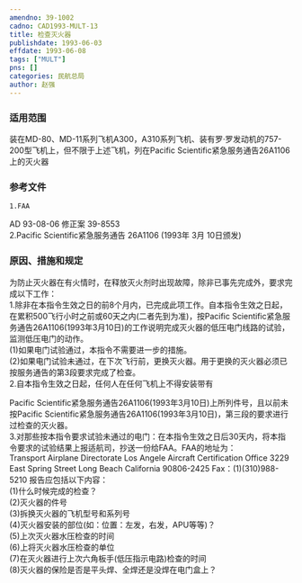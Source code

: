 ```yaml
---
amendno: 39-1002  
cadno: CAD1993-MULT-13  
title: 检查灭火器  
publishdate: 1993-06-03  
effdate: 1993-06-08  
tags: ["MULT"]  
pns: []  
categories: 民航总局  
author: 赵强  
---
```

  
### 适用范围  
装在MD-80、MD-11系列飞机A300，A310系列飞机、装有罗·罗发动机的757-200型飞机上，但不限于上述飞机，列在Pacific Scientific紧急服务通告26A1106上的灭火器  
  
<!--more-->  
### 参考文件  
    1.FAA  
AD 93-08-06 修正案 39-8553  
    2.Pacific Scientific紧急服务通告 26A1106 (1993年 3月 10日颁发)  
  
### 原因、措施和规定  
为防止灭火器在有火情时，在释放灭火剂时出现故障，除非已事先完成外，要求完成以下工作：  
    1.除非在本指令生效之日的前8个月内，已完成此项工作。自本指令生效之日起，在累积500飞行小时之前或60天之内(二者先到为准)，按Pacific Scientific紧急服务通告26A1106(1993年3月10日)的工作说明完成灭火器的低压电门线路的试验，监测低压电门的动作。  
(1)如果电门试验通过，本指令不需要进一步的措施。  
    (2)如果电门试验未通过，在下次飞行前，更换灭火器。用于更换的灭火器必须已按服务通告的第3段要求完成了检查。  
    2.自本指令生效之日起，任何人在任何飞机上不得安装带有  
      
Pacific Scientific紧急服务通告26A1106(1993年3月10日)上所列件号，且以前未按Pacific Scientific紧急服务通告26A1106(1993年3月10日)，第三段的要求进行过检查的灭火器。  
    3.对那些按本指令要求试验未通过的电门：在本指令生效之日后30天内，将本指令要求的试验结果上报适航司，抄送一份给FAA。FAA的地址为：  
    Transport Airplane Directorate     Los Angele Aircraft Certification Office 3229 East Spring Street     Long Beach California 90806-2425 Fax：(1)(310)988-5210     报告应包括以下内容：  
(1)什么时候完成的检查？  
(2)灭火器的件号  
(3)拆换灭火器的飞机型号和系列号  
(4)灭火器安装的部位(如：位置：左发，右发，APU等等)？  
(5)上次灭火器水压检查的时间  
(6)上将灭火器水压检查的单位  
    (7)在灭火器进行上次六角板手(低压指示电路)检查的时间  
(8)灭火器的保险是否是平头焊、全焊还是没焊在电门盒上？  
  

